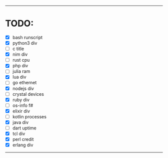 <hr />

# TODO:

- [x] bash runscript
- [x] python3 div
- [ ] c title
- [x] nim div
- [ ] rust cpu
- [x] php div
- [ ] julia ram
- [x] lua div
- [ ] go ethernet
- [x] nodejs div
- [ ] crystal devices
- [x] ruby div
- [ ] os-info f#
- [x] elixir div
- [ ] kotlin processes
- [x] java div
- [ ] dart uptime
- [x] tcl div
- [x] perl credit
- [x] erlang div

<hr />